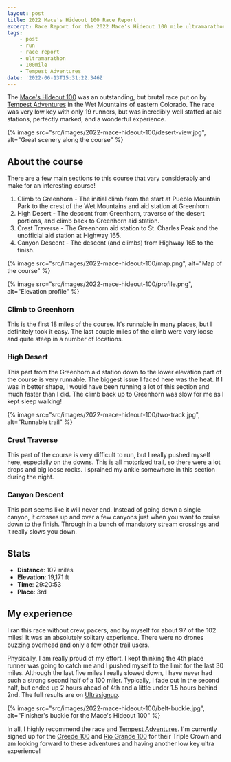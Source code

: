 ```yaml
---
layout: post
title: 2022 Mace's Hideout 100 Race Report
excerpt: Race Report for the 2022 Mace's Hideout 100 mile ultramarathon. I finished 3th in 29:20:53.
tags:
    - post
    - run
    - race report
    - ultramarathon
    - 100mile    
    - Tempest Adventures
date: '2022-06-13T15:31:22.346Z'
---
```


The [Mace's Hideout 100](https://www.tempestadventures.com/maces-hideout-100/about) was an outstanding, but brutal race put on by [Tempest Adventures](https://www.tempestadventures.com) in the Wet Mountains of eastern Colorado. The race was very low key with only 19 runners, but was incredibly well staffed at aid stations, perfectly marked, and a wonderful experience.

{% image src="src/images/2022-mace-hideout-100/desert-view.jpg", alt="Great scenery along the course" %}

## About the course

There are a few main sections to this course that vary considerably and make for an interesting course!

1. Climb to Greenhorn - The initial climb from the start at Pueblo Mountain Park to the crest of the Wet Mountains and aid station at Greenhorn.
2. High Desert - The descent from Greenhorn, traverse of the desert portions, and climb back to Greenhorn aid station.
3. Crest Traverse - The Greenhorn aid station to St. Charles Peak and the unofficial aid station at Highway 165.
4. Canyon Descent - The descent (and climbs) from Highway 165 to the finish.

{% image src="src/images/2022-mace-hideout-100/map.png", alt="Map of the course" %}

{% image src="src/images/2022-mace-hideout-100/profile.png", alt="Elevation profile" %}

### Climb to Greenhorn
This is the first 18 miles of the course. It's runnable in many places, but I definitely took it easy. The last couple miles of the climb were very loose and quite steep in a number of locations.

### High Desert
This part from the Greenhorn aid station down to the lower elevation part of the course is very runnable. The biggest issue I faced here was the heat. If I was in better shape, I would have been running a lot of this section and much faster than I did. The climb back up to Greenhorn was slow for me as I kept sleep walking!

{% image src="src/images/2022-mace-hideout-100/two-track.jpg", alt="Runnable trail" %}

### Crest Traverse
This part of the course is very difficult to run, but I really pushed myself here, especially on the downs. This is all motorized trail, so there were a lot drops and big loose rocks. I sprained my ankle somewhere in this section during the night.

### Canyon Descent
This part seems like it will never end. Instead of going down a single canyon, it crosses up and over a few canyons just when you want to cruise down to the finish. Through in a bunch of mandatory stream crossings and it really slows you down.

## Stats

- **Distance**: 102 miles
- **Elevation**: 19,171 ft
- **Time**: 29:20:53
- **Place**: 3rd

<div class='strava-embed-placeholder' data-embed-type='activity' data-embed-id='7261930839'></div><script src='https://strava-embeds.com/embed.js'></script>

## My experience

I ran this race without crew, pacers, and by myself for about 97 of the 102 miles! It was an absolutely solitary experience. There were no drones buzzing overhead and only a few other trail users.

Physically, I am really proud of my effort. I kept thinking the 4th place runner was going to catch me and I pushed myself to the limit for the last 30 miles. Although the last five miles I really slowed down, I have never had such a strong second half of a 100 miler. Typically, I fade out in the second half, but ended up 2 hours ahead of 4th and a little under 1.5 hours behind 2nd. The full results are on [Ultrasignup](https://ultrasignup.com/results_event.aspx?did=86298).

{% image src="src/images/2022-mace-hideout-100/belt-buckle.jpg", alt="Finisher's buckle for the Mace's Hideout 100" %}

In all, I highly recommend the race and [Tempest Adventures](https://www.tempestadventures.com). I'm currently signed up for the [Creede 100](https://www.tempestadventures.com/creede-100/about) and [Rio Grande 100](https://www.tempestadventures.com/rio-grande-100/about) for their Triple Crown and am looking forward to these adventures and having another low key ultra experience!